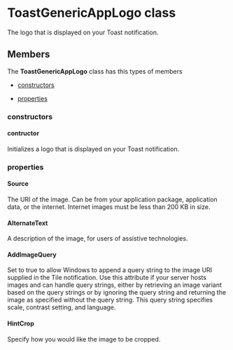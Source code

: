
# ToastGenericAppLogo class

The logo that is displayed on your Toast notification.

## Members

The **ToastGenericAppLogo** class has this types of members

* [constructors](#constructors)

* [properties](#properties)

### constructors

#### contructor

Initializes a logo that is displayed on your Toast notification.

### properties

#### Source

The URI of the image. Can be from your application package, application data, or the internet. Internet images must be less than 200 KB in size.

#### AlternateText

A description of the image, for users of assistive technologies.

#### AddImageQuery

Set to true to allow Windows to append a query string to the image URI supplied in the Tile notification. Use this attribute if your server hosts images and can handle query strings, either by retrieving an image variant based on the query strings or by ignoring the query string and returning the image as specified without the query string. This query string specifies scale, contrast setting, and language.

#### HintCrop

Specify how you would like the image to be cropped.
